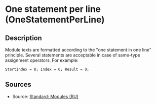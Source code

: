 # One statement per line (OneStatementPerLine)

<!-- Блоки выше заполняются автоматически, не трогать -->
## Description

Module texts are formatted according to the "one statement in one line" principle. Several statements are acceptable in case of same-type assignment operators. For example:

`StartIndex = 0; Index = 0; Result = 0;`

## Sources

* Source: [Standard: Modules (RU)](https://its.1c.ru/db/v8std#content:456:hdoc)
